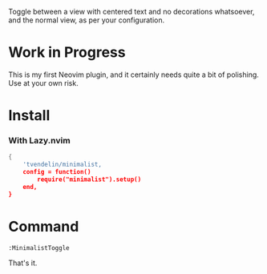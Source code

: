 Toggle between a view with centered text and no decorations whatsoever, and the normal
view, as per your configuration.

# Work in Progress

This is my first Neovim plugin, and it certainly needs quite a bit of polishing. Use at
your own risk.

# Install 

### With Lazy.nvim

```lua
{
	'tvendelin/minimalist,
	config = function()
		require("minimalist").setup()
	end,
}
```

# Command

```
:MinimalistToggle
```

That's it.
